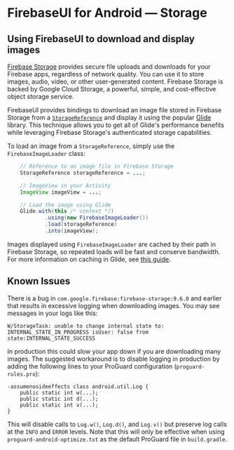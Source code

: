 # FirebaseUI for Android — Storage

## Using FirebaseUI to download and display images

[Firebase Storage][firebase-storage] provides secure file uploads and downloads for your Firebase apps,
regardless of network quality. You can use it to store images, audio, video, or other
user-generated content. Firebase Storage is backed by Google Cloud Storage, a powerful, simple,
and cost-effective object storage service.

FirebaseUI provides bindings to download an image file stored in Firebase Storage
from a [`StorageReference`][storage-reference] and display it using the popular
[Glide][glide] library. This technique allows you to get all of Glide's performance
benefits while leveraging Firebase Storage's authenticated storage capabilities.

To load an image from a `StorageReference`, simply use the `FirebaseImageLoader` class:

```java
    // Reference to an image file in Firebase Storage
    StorageReference storageReference = ...;

    // ImageView in your Activity
    ImageView imageView = ...;

    // Load the image using Glide
    Glide.with(this /* context */)
            .using(new FirebaseImageLoader())
            .load(storageReference)
            .into(imageView);
```

Images displayed using `FirebaseImageLoader` are cached by their path in Firebase Storage, so
repeated loads will be fast and conserve bandwidth. For more information on caching in Glide,
see [this guide][glide-caching].

## Known Issues

There is a bug in `com.google.firebase:firebase-storage:9.6.0` and earlier that results in
excessive logging when downloading images. You may see messages in your logs like this:

```
W/StorageTask: unable to change internal state to: INTERNAL_STATE_IN_PROGRESS isUser: false from state:INTERNAL_STATE_SUCCESS
```

In production this could slow your app down if you are downloading many images. The suggested
workaround is to disable logging in production by adding the following lines to your
ProGuard configuration (`proguard-rules.pro`):

```
-assumenosideeffects class android.util.Log {
    public static int w(...);
    public static int d(...);
    public static int v(...);
}
```

This will disable calls to `Log.w()`, `Log.d()`, and `Log.v()` but preserve log calls at the
`INFO` and `ERROR` levels. Note that this will only be effective when using
`proguard-android-optimize.txt` as the default ProGuard file in `build.gradle`.

[firebase-storage]: https://firebase.google.com/docs/storage/
[glide]: https://github.com/bumptech/glide
[storage-reference]: https://firebase.google.com/docs/reference/android/com/google/firebase/storage/StorageReference
[glide-caching]: https://github.com/bumptech/glide/wiki/Caching-and-Cache-Invalidation